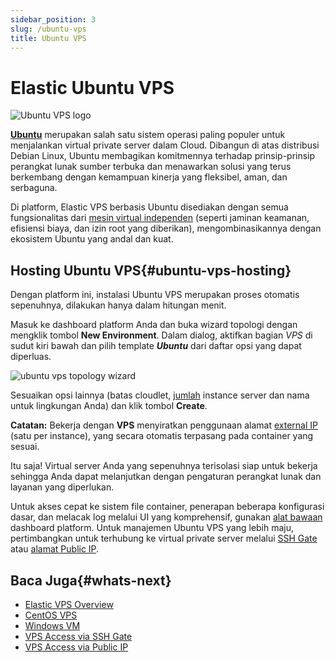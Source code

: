 ```yaml
---
sidebar_position: 3
slug: /ubuntu-vps
title: Ubuntu VPS
---
```


# Elastic Ubuntu VPS

![Ubuntu VPS logo](#)

**[Ubuntu](https://www.ubuntu.com/)** merupakan salah satu sistem operasi paling populer untuk menjalankan virtual private server dalam Cloud. Dibangun di atas distribusi Debian Linux, Ubuntu membagikan komitmennya terhadap prinsip-prinsip perangkat lunak sumber terbuka dan menawarkan solusi yang terus berkembang dengan kemampuan kinerja yang fleksibel, aman, dan serbaguna.

Di platform, Elastic VPS berbasis Ubuntu disediakan dengan semua fungsionalitas dari [mesin virtual independen](https://docs.dewacloud.com/vps/) (seperti jaminan keamanan, efisiensi biaya, dan izin root yang diberikan), mengombinasikannya dengan ekosistem Ubuntu yang andal dan kuat.

## Hosting Ubuntu VPS{#ubuntu-vps-hosting}

Dengan platform ini, instalasi Ubuntu VPS merupakan proses otomatis sepenuhnya, dilakukan hanya dalam hitungan menit.

Masuk ke dashboard platform Anda dan buka wizard topologi dengan mengklik tombol **New Environment**. Dalam dialog, aktifkan bagian _VPS_ di sudut kiri bawah dan pilih template _**Ubuntu**_ dari daftar opsi yang dapat diperluas.

![ubuntu vps topology wizard](#)

Sesuaikan opsi lainnya (batas cloudlet, [jumlah](https://docs.dewacloud.com/horizontal-scaling/) instance server dan nama untuk lingkungan Anda) dan klik tombol **Create**.

**Catatan:** Bekerja dengan **VPS** menyiratkan penggunaan alamat [external IP](https://docs.dewacloud.com/public-ip/) (satu per instance), yang secara otomatis terpasang pada container yang sesuai.

Itu saja! Virtual server Anda yang sepenuhnya terisolasi siap untuk bekerja sehingga Anda dapat melanjutkan dengan pengaturan perangkat lunak dan layanan yang diperlukan.

Untuk akses cepat ke sistem file container, penerapan beberapa konfigurasi dasar, dan melacak log melalui UI yang komprehensif, gunakan [alat bawaan](https://www.virtuozzo.com/application-platform-docs/vps-configuration/#inbuilt-tools) dashboard platform. Untuk manajemen Ubuntu VPS yang lebih maju, pertimbangkan untuk terhubung ke virtual private server melalui [SSH Gate](https://docs.dewacloud.com/vps-ssh-gate/) atau [alamat Public IP](https://docs.dewacloud.com/vps-public-ip/).

## Baca Juga{#whats-next}

- [Elastic VPS Overview](https://docs.dewacloud.com/vps/)
- [CentOS VPS](https://docs.dewacloud.com/vps-centos/)
- [Windows VM](https://docs.dewacloud.com/win-vm/)
- [VPS Access via SSH Gate](https://docs.dewacloud.com/vps-ssh-gate/)
- [VPS Access via Public IP](https://docs.dewacloud.com/vps-public-ip/)